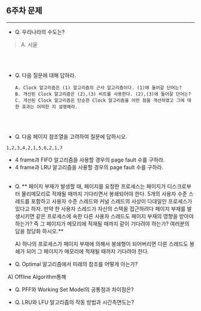 ## 6주차 문제

---

- Q. 우리나라의 수도는?
> A. 서울

<br><br>
- Q. 다음 질문에 대해 답하라.

  ```
  A. Clock 알고리즘은 (1) 알고리즘의 근사 알고리즘이다. (1)에 들어갈 단어는?
  B. 개선된 Clock 알고리즘은 (2),(3) 비트를 사용한다. (2),(3)에 들어갈 단어는?
  C. 개선된 Clock 알고리즘은 단순한 Clock 알고리즘을 어떤 점을 개선하였고 그에 대한 효과는 어떠한 지 설명해라.
  ```

  <br><br>

-  Q. 다음 페이지 참조열을 고려하여 질문에 답하시오.

  ```
  1,2,3,4,2,1,5,6,2,1,7
  ```

  - 4 frame과 FIFO 알고리즘을 사용할 경우의 page fault 수를 구하라.
  - 4 frame과 LRU 알고리즘을 사용할 경우의 page fault 수를 구하라.
<br><br>



* Q. ** 페이지 부재가 발생할 때, 페이지를 요청한 프로세스는 페이지가 디스크로부터 물리메모리로 적재될 때까지 기다리면서 봉쇄되어야 한다. 5개의 사용자 수준 스레드를 포함하고 사용자 수준 스레드와 커널 스레드의 사상이 다대일인 프로세스가 있다고 하자. 만약 한 사용자 스레드가 자신의 스택을 접근하려다 페이지 부재를 발생시키면 같은 프로세스에 속한 다른 사용자 스레드도 페이지 부재의 영향을 받아야 하는가? 즉 그 페이지가 메모리에 적재될 때까지 같이 기다려야 하는가? 여러분의 답을 정당화 하시오.**

  

  

  A) 하나의 프로세스가 페이지 부재에 의해서 봉쇄형이 되어버리면 다른 스레드도 봉쇄가 되어 그 페이지가 메모리에 적재될 때까지 기다려야 한다. 

  

* Q.  Optimal 알고리즘에서 미래의 참조를 어떻게 아는가?



​		A) Offline Algorithm통해

- Q. PFF와 Working Set Model의 공통점과 차이점은?

- Q. LRU와 LFU 알고리즘의 작동 방법과 시간측면도는?
